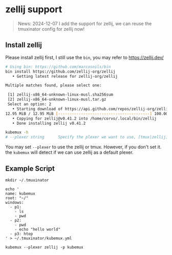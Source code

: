 # zellij support


> News: 2024-12-07 I add the support for zellij, we can reuse the tmuxinator config for zellij now!

<script src="https://asciinema.org/a/693805.js" id="asciicast-693805" async="true"></script>


## Install zellij

Please install zellij first, I still use the `bin`, you may refer to https://zellij.dev/

```bash
# Using bin: https://github.com/marcosnils/bin
bin install https://github.com/zellij-org/zellij
   • Getting latest release for zellij-org/zellij

Multiple matches found, please select one:

 [1] zellij-x86_64-unknown-linux-musl.sha256sum
 [2] zellij-x86_64-unknown-linux-musl.tar.gz
 Select an option: 2
   • Starting download of https://api.github.com/repos/zellij-org/zellij/releases/assets/207566049
12.95 MiB / 12.95 MiB [----------------------------------------] 100.00% 2.43 MiB p/s 5s
   • Copying for zellij@v0.41.2 into /home/corvo/.local/bin/zellij
   • Done installing zellij v0.41.2
```

```bash
kubemux -h
# --plexer string      Specify the plexer we want to use, [tmux|zellij]
```

You may set `--plexer` to use the zellij or tmux. 
However, if you don't set it. the `kubemux` will detect if we can use zellij as a default plexer.

## Example Script

```
mkdir ~/.tmuxinator

echo '
name: kubemux
root: "~/"
windows:
  - p1:
    - ls
    - pwd
  - p2:
    - pwd
    - echo "hello world"
  - p3: htop
' > ~/.tmuxinator/kubemux.yml

kubemux --plexer zellij -p kubemux
```


